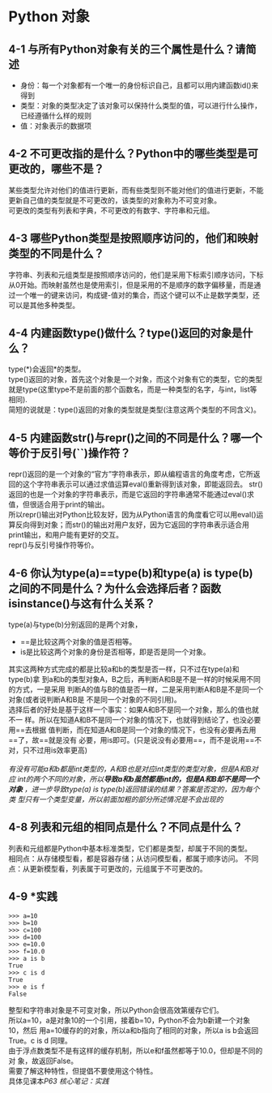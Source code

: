 # Python 对象

## 4-1 与所有Python对象有关的三个属性是什么？请简述
* 身份：每一个对象都有一个唯一的身份标识自己，且都可以用内建函数id()来得到
* 类型：对象的类型决定了该对象可以保持什么类型的值，可以进行什么操作，已经遵循什么样的规则
* 值：对象表示的数据项

## 4-2 不可更改指的是什么？Python中的哪些类型是可更改的，哪些不是？
某些类型允许对他们的值进行更新，而有些类型则不能对他们的值进行更新，不能更新自己值的类型就是不可更改的，该类型的对象称为不可变对象。<br>
可更改的类型有列表和字典，不可更改的有数字、字符串和元组。

## 4-3 哪些Python类型是按照顺序访问的，他们和映射类型的不同是什么？
字符串、列表和元组类型是按照顺序访问的，他们是采用下标索引顺序访问，下标从0开始。而映射虽然也是使用索引，但是采用的不是顺序的数字偏移量，而是通过一个唯一的键来访问，构成键-值对的集合，而这个键可以不止是数学类型，还可以是其他多种类型。

## 4-4 内建函数type()做什么？type()返回的对象是什么？
type(\*)会返回\*的类型。<br>
type()返回的对象，首先这个对象是一个对象，而这个对象有它的类型，它的类型就是type(这里type不是前面的那个函数名，而是一种类型的名字，与int，list等相同).<br>
简短的说就是：type()返回的对象的类型就是类型(注意这两个类型的不同含义)。

## 4-5 内建函数str()与repr()之间的不同是什么？哪一个等价于反引号(``)操作符？
repr()返回的是一个对象的“官方”字符串表示，即从编程语言的角度考虑，它所返回的这个字符串表示可以通过求值运算eval()重新得到该对象，即能返回去。
str()返回的也是一个对象的字符串表示，而是它返回的字符串通常不能通过eval()求值，但很适合用于print的输出。<br>
所以repr()输出对Python比较友好，因为从Python语言的角度看它可以用eval()运算反向得到对象；而str()的输出对用户友好，因为它返回的字符串表示适合用print输出，和用户能有更好的交互。<br>
repr()与反引号操作符等价。

## 4-6 你认为type(a)==type(b)和type(a) is type(b)之间的不同是什么？为什么会选择后者？函数isinstance()与这有什么关系？
type(a)与type(b)分别返回的是两个对象，
* ==是比较这两个对象的值是否相等。
* is是比较这两个对象的身份是否相等，即是否是同一个对象。

其实这两种方式完成的都是比较a和b的类型是否一样，只不过在type(a)和type(b)拿
到a和b的类型对象A，B之后，再判断A和B是不是一样的时候采用不同的方式，一是采用
判断A的值与B的值是否一样，二是采用判断A和B是不是同一个对象(或者说判断A和B是
不是同一个对象的不同引用)。<br>
选择后者的好处是基于这样一个事实：如果A和B不是同一个对象，那么的值也就不一
样。所以在知道A和B不是同一个对象的情况下，也就得到结论了，也没必要用==去根据
值判断，而在知道A和B是同一个对象的情况下，也没有必要再去用==了，故==就是没有
必要，用is即可。(只是说没有必要用==，而不是说用==不对，只不过用is效率更高)<br><br>
<i>有没有可能a和b都是int类型的，A和B也是对应int类型的类型对象，但是A和B对应
int的两个不同的对象，所以<b>导致a和b虽然都是int的，但是A和B却不是同一个对象
</b>，进一步导致type(a) is type(b)返回错误的结果？答案是否定的，因为每个类
型只有一个类型变量，所以前面加粗的部分所述情况是不会出现的</i>


## 4-8 列表和元组的相同点是什么？不同点是什么？
列表和元组都是Python中基本标准类型，它们都是类型，却属于不同的类型。<br>
相同点：从存储模型看，都是容器存储；从访问模型看，都属于顺序访问。
不同点：从更新模型看，列表属于可更改的，元组属于不可更改的。

## 4-9 *实践

```
>>> a=10
>>> b=10
>>> c=100
>>> d=100
>>> e=10.0
>>> f=10.0
>>> a is b
True
>>> c is d
True
>>> e is f
False
```

整型和字符串对象是不可变对象，所以Python会很高效第缓存它们。<br>
所以a=10，a是对象10的一个引用，接着b=10，Python不会为b新建一个对象10，然后
用a=10缓存的的对象，所以a和b指向了相同的对象，所以a is b会返回True。c is d
同理。<br>
由于浮点数类型不是有这样的缓存机制，所以e和f虽然都等于10.0，但却是不同的对
象，故返回False。<br>
需要了解这种特性，但提倡不要使用这个特性。<br>
具体见课本*P63 核心笔记：实践*
